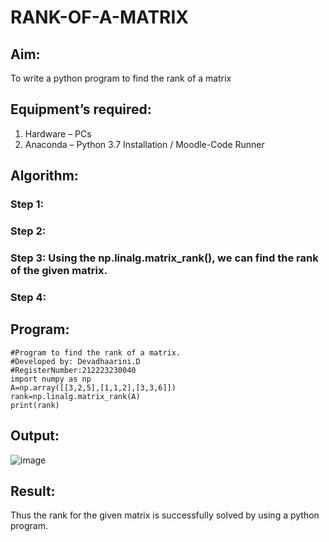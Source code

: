 # RANK-OF-A-MATRIX
## Aim:
To write a python program to find the rank of a matrix
## Equipment’s required:
1. 	Hardware – PCs
2. 	Anaconda – Python 3.7 Installation / Moodle-Code Runner
## Algorithm:
### Step 1: 
### Step 2: 
### Step 3: Using the np.linalg.matrix_rank(), we can find the rank of the given matrix.
### Step 4: 
## Program:
```
#Program to find the rank of a matrix.
#Developed by: Devadhaarini.D
#RegisterNumber:212223230040
import numpy as np 
A=np.array([[3,2,5],[1,1,2],[3,3,6]])
rank=np.linalg.matrix_rank(A)
print(rank)
```
## Output:
![image](https://github.com/Devadhaarini/RANK-OF-A-MATRIX/assets/145796552/4c0b895e-2326-4313-a2d8-2493c1c217a0)

## Result:
Thus the rank for the given matrix is successfully solved by  using a python program.

